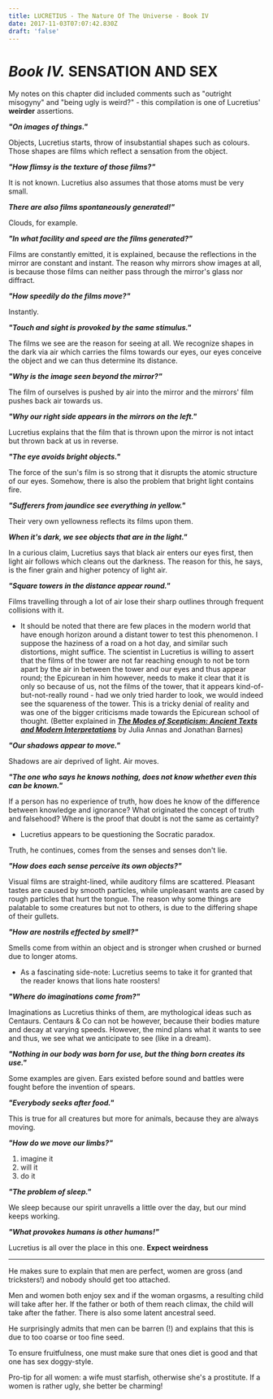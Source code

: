 ```yaml
---
title: LUCRETIUS - The Nature Of The Universe - Book IV
date: 2017-11-03T07:07:42.830Z
draft: 'false'
---
```

# *Book IV.* SENSATION AND SEX

My notes on this chapter did included comments such as "outright misogyny" and "being ugly is weird?" - this compilation is one of Lucretius' **weirder** assertions.


***"On images of things."***

Objects, Lucretius starts, throw of insubstantial shapes such as colours. Those shapes are films which reflect a sensation from the object.

***"How flimsy is the texture of those films?"***

It is not known. Lucretius also assumes that those atoms must be very small.

***There are also films spontaneously generated!"***

Clouds, for example.

***"In what facility and speed are the films generated?"***

Films are constantly emitted, it is explained, because the reflections in the mirror are constant and instant. The reason why mirrors show images at all, is because those films can neither pass through the mirror's glass nor diffract.

***"How speedily do the films move?"***

Instantly.

***"Touch and sight is provoked by the same stimulus."***

The films we see are the reason for seeing at all. We recognize shapes in the dark via air which carries the films towards our eyes, our eyes conceive the object and we can thus determine its distance.

***"Why is the image seen beyond the mirror?"***

The film of ourselves is pushed by air into the mirror and the mirrors' film pushes back air towards us.

***"Why our right side appears in the mirrors on the left."***

Lucretius explains that the film that is thrown upon the mirror is not intact but thrown back at us in reverse.

***"The eye avoids bright objects."***

The force of the sun's film is so strong that it disrupts the atomic structure of our eyes. Somehow, there is also the problem that bright light contains fire.

***"Sufferers from jaundice see everything in yellow."***

Their very own yellowness reflects its films upon them.

***When it's dark, we see objects that are in the light."***

In a curious claim, Lucretius says that black air enters our eyes first, then light air follows which cleans out the darkness. The reason for this, he says, is the finer grain and higher potency of light air.

***"Square towers in the distance appear round."***

Films travelling through a lot of air lose their sharp outlines through frequent collisions with it.

- It should be noted that there are few places in the modern world that have enough horizon around a distant tower to test this phenomenon. I suppose the haziness of a road on a hot day, and similar such distortions, might suffice. The scientist in Lucretius is willing to assert that the films of the tower are not far reaching enough to not be torn apart by the air in between the tower and our eyes and thus appear round; the Epicurean in him however, needs to make it clear that it is only so because of us, not the films of the tower, that it appears kind-of-but-not-really round - had we only tried harder to look, we would indeed see the squareness of the tower.
This is a tricky denial of reality and was one of the bigger criticisms made towards the Epicurean school of thought. (Better explained in ***[The Modes of Scepticism: Ancient Texts and Modern Interpretations](https://books.google.com.au/books?id=RgJC0NqEojkC&pg=PA105&lpg=PA105&dq=Square+towers+in+the+distance+appear+round&source=bl&ots=WaMlcx7XrF&sig=S6_vAD1CZ3h8osito17cFkzR49U&hl=en&sa=X&ved=0ahUKEwja8KuB9KHXAhWDX5QKHXpIAr0Q6AEINjAF#v=onepage&q=Square%20towers%20in%20the%20distance%20appear%20round&f=false)*** by Julia Annas and Jonathan Barnes)

***"Our shadows appear to move."***

Shadows are air deprived of light. Air moves.

***"The one who says he knows nothing, does not know whether even this can be known."***

If a person has no experience of truth, how does he know of the difference between knowledge and ignorance? What originated the concept of truth and falsehood? Where is the proof that doubt is not the same as certainty? 

- Lucretius appears to be questioning the Socratic paradox.

Truth, he continues, comes from the senses and senses don't lie.

***"How does each sense perceive its own objects?"***

Visual films are straight-lined, while auditory films are scattered. Pleasant tastes are caused by smooth particles, while unpleasant wants are cased by rough particles that hurt the tongue. The reason why some things are palatable to some creatures but not to others, is due to the differing shape of their gullets.

***"How are nostrils effected by smell?"***

Smells come from within an object and is stronger when crushed or burned due to longer atoms.

- As a fascinating side-note: Lucretius seems to take it for granted that the reader knows that lions hate roosters!

***"Where do imaginations come from?"***


Imaginations as Lucretius thinks of them, are mythological ideas such as Centaurs. Centaurs & Co can not be however, because their bodies mature and decay at varying speeds. However, the mind plans what it wants to see and thus, we see what we anticipate to see (like in a dream).

***"Nothing in our body was born for use, but the thing born creates its use."***

Some examples are given. Ears existed before sound and battles were fought before the invention of spears.

***"Everybody seeks after food."***

This is true for all creatures but more for animals, because they are always moving.

***"How do we move our limbs?"***

1. imagine it 
2. will it 
3. do it

***"The problem of sleep."***

We sleep because our spirit unravells a little over the day, but our mind keeps working.

***"What provokes humans is other humans!"***

Lucretius is all over the place in this one. **Expect weirdness**

***

He makes sure to explain that men are perfect, women are gross (and tricksters!) and nobody should get too attached.

Men and women both enjoy sex and if the woman orgasms, a resulting child will take after her. If the father or both of them reach climax, the child will take after the father. There is also some latent ancestral seed.

He surprisingly admits that men can be barren (!) and explains that this is due to too coarse or too fine seed.

To ensure fruitfulness, one must make sure that ones diet is good and that one has sex doggy-style. 

Pro-tip for all women: a wife must starfish, otherwise she's a prostitute. If a women is rather ugly, she better be charming!

